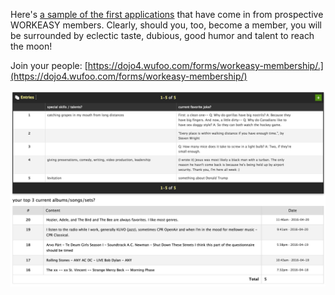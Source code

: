 Here's [a sample of the first applications](https://dojo4.wufoo.com/reports/workeasy-apps/) that have come in from prospective WORKEASY members. Clearly, should you, too, become a member, you will be surrounded by eclectic taste, dubious, good humor and talent to reach the moon!

Join your people: [https://dojo4.wufoo.com/forms/workeasy-membership/.](https://dojo4.wufoo.com/forms/workeasy-membership/) 

![Screen Shot 2016-04-20 at 1.20.57 PM.png](assets/b.png) 
